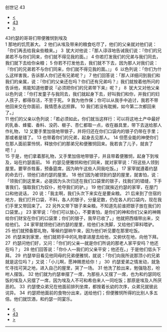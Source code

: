 ﻿





 创世记 43




* [<](bible/GEN42.md)
* [43](bible/GEN.md)
* [>](bible/GEN44.md)



 
43约瑟的哥哥们带便雅悯到埃及  
1 那地的饥荒甚大。 
2 他们从埃及带来的粮食吃尽了，他们的父亲就对他们说：「你们再去给我籴些粮来。」 
3  犹大对他说：「那人谆谆地告诫我们说：『你们的兄弟若不与你们同来，你们就不得见我的面。』 
4 你若打发我们的兄弟与我们同去，我们就下去给你籴粮； 
5 你若不打发他去，我们就不下去，因为那人对我们说：『你们的兄弟若不与你们同来，你们就不得见我的面。』」 
6  以色列说：「你们为什么这样害我，告诉那人你们还有兄弟呢？」 
7 他们回答说：「那人详细问到我们和我们的亲属，说：『你们的父亲还在吗？你们还有兄弟吗？』我们就按着他所问的告诉他，焉能知道他要说『必须把你们的兄弟带下来』呢？」 
8  犹大又对他父亲以色列说：「你打发童子与我同去，我们就起身下去，好叫我们和你，并我们的妇人孩子，都得存活，不至于死。 
9 我为他作保；你可以从我手中追讨，我若不带他回来交在你面前，我情愿永远担罪。 
10 我们若没有耽搁，如今第二次都回来了。」  
11 他们的父亲以色列说：「若必须如此，你们就当这样行：可以将这地土产中最好的乳香、蜂蜜、香料、没药、榧子、杏仁都取一点，收在器具里，带下去送给那人作礼物， 
12 又要手里加倍地带银子，并将归还在你们口袋内的银子仍带在手里；那或者是错了。 
13 也带着你们的兄弟，起身去见那人。 
14 但愿全能的神使你们在那人面前蒙怜悯，释放你们的那弟兄和便雅悯回来。我若丧了儿子，就丧了吧！」  
15 于是，他们拿着那礼物，又手里加倍地带银子，并且带着便雅悯，起身下到埃及，站在约瑟面前。 
16  约瑟见便雅悯和他们同来，就对家宰说：「将这些人领到屋里。要宰杀牲畜，预备筵席，因为晌午这些人同我吃饭。」 
17 家宰就遵着约瑟的命去行，领他们进约瑟的屋里。 
18 他们因为被领到约瑟的屋里，就害怕，说：「领我们到这里来，必是因为头次归还在我们口袋里的银子，找我们的错缝，下手害我们，强取我们为奴仆，抢夺我们的驴。」 
19 他们就挨近约瑟的家宰，在屋门口和他说话， 
20 说：「我主啊，我们头次下来实在是要籴粮。 
21 后来到了住宿的地方，我们打开口袋，不料，各人的银子，分量足数，仍在各人的口袋内，现在我们手里又带回来了。 
22 另外又带下银子来籴粮。不知道先前谁把银子放在我们的口袋里。」 
23 家宰说：「你们可以放心，不要害怕，是你们的神和你们父亲的神赐给你们财宝在你们的口袋里；你们的银子，我早已收了。」他就把西缅带出来，交给他们。 
24 家宰就领他们进约瑟的屋里，给他们水洗脚，又给他们草料喂驴。 
25 他们就预备那礼物，等候约瑟晌午来，因为他们听见要在那里吃饭。  
26  约瑟来到家里，他们就把手中的礼物拿进屋去给他，又俯伏在地，向他下拜。 
27  约瑟问他们好，又问：「你们的父亲—就是你们所说的那老人家平安吗？他还在吗？」 
28 他们回答说：「你仆人—我们的父亲平安；他还在。」于是他们低头下拜。 
29  约瑟举目看见他同母的兄弟便雅悯，就说：「你们向我所说那顶小的兄弟就是这位吗？」又说：「小儿啊，愿神赐恩给你！」 
30  约瑟爱弟之情发动，就急忙寻找可哭之地，进入自己的屋里，哭了一场。 
31 他洗了脸出来，勉强隐忍，吩咐人摆饭。 
32 他们就为约瑟单摆了一席，为那些人又摆了一席，也为和约瑟同吃饭的埃及人另摆了一席，因为埃及人不可和希伯来人一同吃饭；那原是埃及人所厌恶的。 
33  约瑟使众弟兄在他面前排列坐席，都按着长幼的次序，众弟兄就彼此诧异。 
34  约瑟把他面前的食物分出来，送给他们；但便雅悯所得的比别人多五倍。他们就饮酒，和约瑟一同宴乐。 
* [<](bible/GEN42.md)
* [43](bible/GEN.md)
* [>](bible/GEN44.md)





---









